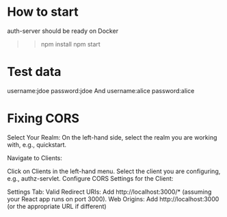 # How to start

auth-server should be ready on Docker

> > npm install
> > npm start

# Test data

username:jdoe
password:jdoe
And
username:alice
password:alice

# Fixing CORS

Select Your Realm:
On the left-hand side, select the realm you are working with, e.g., quickstart.

Navigate to Clients:

Click on Clients in the left-hand menu.
Select the client you are configuring, e.g., authz-servlet.
Configure CORS Settings for the Client:

Settings Tab:
Valid Redirect URIs:
Add http://localhost:3000/* (assuming your React app runs on port 3000).
Web Origins:
Add http://localhost:3000 (or the appropriate URL if different)

